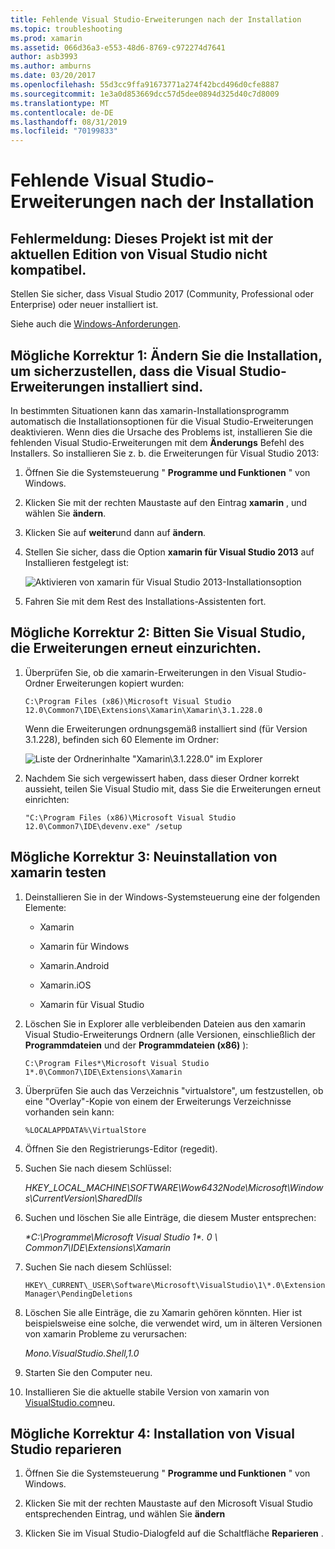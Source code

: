 ```yaml
---
title: Fehlende Visual Studio-Erweiterungen nach der Installation
ms.topic: troubleshooting
ms.prod: xamarin
ms.assetid: 066d36a3-e553-48d6-8769-c972274d7641
author: asb3993
ms.author: amburns
ms.date: 03/20/2017
ms.openlocfilehash: 55d3cc9ffa91673771a274f42bcd496d0cfe8887
ms.sourcegitcommit: 1e3a0d853669dcc57d5dee0894d325d40c7d8009
ms.translationtype: MT
ms.contentlocale: de-DE
ms.lasthandoff: 08/31/2019
ms.locfileid: "70199833"
---
```

# <a name="missing-visual-studio-extensions-after-installation"></a>Fehlende Visual Studio-Erweiterungen nach der Installation

## <a name="error-message-this-project-is-incompatible-with-the-current-edition-of-visual-studio"></a>Fehlermeldung: Dieses Projekt ist mit der aktuellen Edition von Visual Studio nicht kompatibel.

Stellen Sie sicher, dass Visual Studio 2017 (Community, Professional oder Enterprise) oder neuer installiert ist.

Siehe auch die [Windows-Anforderungen](~/cross-platform/get-started/requirements.md#windows-requirements).

## <a name="possible-fix-1-change-the-installation-to-make-sure-the-visual-studio-extensions-are-installed"></a>Mögliche Korrektur 1: Ändern Sie die Installation, um sicherzustellen, dass die Visual Studio-Erweiterungen installiert sind.

In bestimmten Situationen kann das xamarin-Installationsprogramm automatisch die Installationsoptionen für die Visual Studio-Erweiterungen deaktivieren. Wenn dies die Ursache des Problems ist, installieren Sie die fehlenden Visual Studio-Erweiterungen mit dem **Änderungs** Befehl des Installers. So installieren Sie z. b. die Erweiterungen für Visual Studio 2013:

1. Öffnen Sie die Systemsteuerung " **Programme und Funktionen** " von Windows.

2. Klicken Sie mit der rechten Maustaste auf den Eintrag **xamarin** , und wählen Sie **ändern**.

3. Klicken Sie auf **weiter**und dann auf **ändern**.

4. Stellen Sie sicher, dass die Option **xamarin für Visual Studio 2013** auf Installieren festgelegt ist:

    ![](missing-vs-extensions-images/installer.png "Aktivieren von xamarin für Visual Studio 2013-Installationsoption")

5. Fahren Sie mit dem Rest des Installations-Assistenten fort.

## <a name="possible-fix-2-ask-visual-studio-to-set-up-the-extensions-again"></a>Mögliche Korrektur 2: Bitten Sie Visual Studio, die Erweiterungen erneut einzurichten.

1. Überprüfen Sie, ob die xamarin-Erweiterungen in den Visual Studio-Ordner Erweiterungen kopiert wurden:

    `C:\Program Files (x86)\Microsoft Visual Studio 12.0\Common7\IDE\Extensions\Xamarin\Xamarin\3.1.228.0`

    Wenn die Erweiterungen ordnungsgemäß installiert sind (für Version 3.1.228), befinden sich 60 Elemente im Ordner:


    ![](missing-vs-extensions-images/folder.png "Liste der Ordnerinhalte \"Xamarin\3.1.228.0\" im Explorer")

2. Nachdem Sie sich vergewissert haben, dass dieser Ordner korrekt aussieht, teilen Sie Visual Studio mit, dass Sie die Erweiterungen erneut einrichten:

    `"C:\Program Files (x86)\Microsoft Visual Studio 12.0\Common7\IDE\devenv.exe" /setup`

## <a name="possible-fix-3-try-a-fresh-reinstall-of-xamarin"></a>Mögliche Korrektur 3: Neuinstallation von xamarin testen

1. Deinstallieren Sie in der Windows-Systemsteuerung eine der folgenden Elemente:

    * Xamarin

    * Xamarin für Windows

    * Xamarin.Android

    * Xamarin.iOS

    * Xamarin für Visual Studio

2. Löschen Sie in Explorer alle verbleibenden Dateien aus den xamarin Visual Studio-Erweiterungs Ordnern (alle Versionen, einschließlich der **Programmdateien** und der **Programmdateien (x86)** ):

    `C:\Program Files*\Microsoft Visual Studio 1*.0\Common7\IDE\Extensions\Xamarin`

3. Überprüfen Sie auch das Verzeichnis "virtualstore", um festzustellen, ob eine "Overlay"-Kopie von einem der Erweiterungs Verzeichnisse vorhanden sein kann:

    `%LOCALAPPDATA%\VirtualStore`

4. Öffnen Sie den Registrierungs-Editor (regedit).

5. Suchen Sie nach diesem Schlüssel:

    _HKEY\_LOCAL\_MACHINE\SOFTWARE\Wow6432Node\Microsoft\Windows\CurrentVersion\SharedDlls_

6. Suchen und löschen Sie alle Einträge, die diesem Muster entsprechen:

    _\*C:\Programme\Microsoft Visual Studio 1\*. 0 \ Common7\IDE\Extensions\Xamarin_

7. Suchen Sie nach diesem Schlüssel:

    `HKEY\_CURRENT\_USER\Software\Microsoft\VisualStudio\1\*.0\ExtensionManager\PendingDeletions`

8. Löschen Sie alle Einträge, die zu Xamarin gehören könnten. Hier ist beispielsweise eine solche, die verwendet wird, um in älteren Versionen von xamarin Probleme zu verursachen:

    _Mono.VisualStudio.Shell,1.0_

9. Starten Sie den Computer neu.

10. Installieren Sie die aktuelle stabile Version von xamarin von [VisualStudio.com](https://visualstudio.com/xamarin)neu.

## <a name="possible-fix-4-repair-visual-studio-installation"></a>Mögliche Korrektur 4: Installation von Visual Studio reparieren

1. Öffnen Sie die Systemsteuerung " **Programme und Funktionen** " von Windows.

2. Klicken Sie mit der rechten Maustaste auf den Microsoft Visual Studio entsprechenden Eintrag, und wählen Sie **ändern**

3. Klicken Sie im Visual Studio-Dialogfeld auf die Schaltfläche **Reparieren** .
